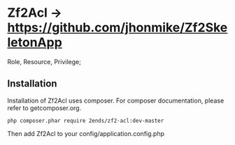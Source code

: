 Zf2Acl -> https://github.com/jhonmike/Zf2SkeletonApp
====================================================

Role, Resource, Privilege;

Installation
------------

Installation of Zf2Acl uses composer. For composer documentation, please refer to getcomposer.org.

	php composer.phar require 2ends/zf2-acl:dev-master

Then add Zf2Acl to your config/application.config.php
